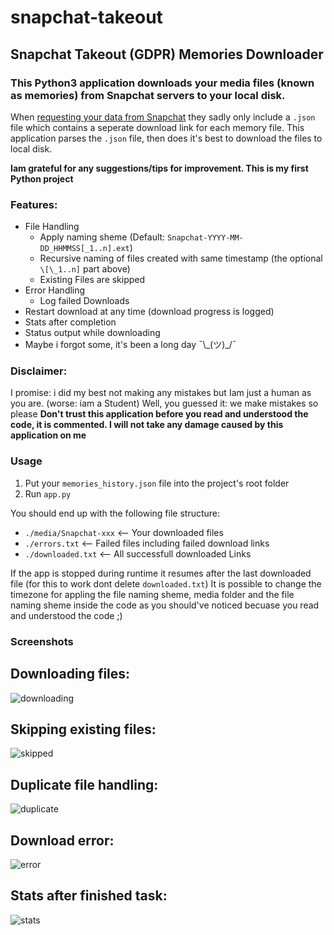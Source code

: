 # snapchat-takeout
## Snapchat Takeout (GDPR) Memories Downloader
### This Python3 application downloads your media files (known as memories) from Snapchat servers to your local disk.

When [requesting your data from Snapchat](https://accounts.snapchat.com/accounts/downloadmydata) they sadly only include a `.json` file which contains a seperate download link for each memory file.
This application parses the `.json` file, then does it's best to download the files to local disk.

**Iam grateful for any suggestions/tips for improvement. This is my first Python project**

### Features:
- File Handling
  - Apply naming sheme (Default: `Snapchat-YYYY-MM-DD_HHMMSS[_1..n].ext`)
  - Recursive naming of files created with same timestamp (the optional `\[\_1..n]` part above)
  - Existing Files are skipped
- Error Handling
  - Log failed Downloads
- Restart download at any time (download progress is logged)
- Stats after completion
- Status output while downloading
- Maybe i forgot some, it's been a long day ¯\\\_(ツ)\_/¯

### Disclaimer:
I promise: i did my best not making any mistakes but Iam just a human as you are. (worse: iam a Student) Well, you guessed it: we make mistakes so please **Don't trust this application before you read and understood the code, it is commented. I will not take any damage caused by this application on me**

### Usage
1. Put your `memories_history.json` file into the project's root folder
2. Run `app.py`

You should end up with the following file structure:
- `./media/Snapchat-xxx` <-- Your downloaded files
- `./errors.txt` <-- Failed files including failed download links
- `./downloaded.txt` <-- All successfull downloaded Links

If the app is stopped during runtime it resumes after the last downloaded file (for this to work dont delete `downloaded.txt`)
It is possible to change the timezone for appling the file naming sheme, media folder and the file naming sheme inside the code as you should've noticed becuase you read and understood the code ;) 

### Screenshots
Downloading files:
---
![downloading](https://github.com/cmd-k/snapchat-takeout/raw/master/screenshots/downloading.png)

Skipping existing files:
---
![skipped](https://github.com/cmd-k/snapchat-takeout/raw/master/screenshots/skipped.png)

Duplicate file handling:
---
![duplicate](https://github.com/cmd-k/snapchat-takeout/raw/master/screenshots/duplicate.png)

Download error:
---
![error](https://github.com/cmd-k/snapchat-takeout/raw/master/screenshots/error.png)

Stats after finished task:
---
![stats](https://github.com/cmd-k/snapchat-takeout/raw/master/screenshots/stats.png)
